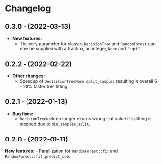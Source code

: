 # Changelog

## 0.3.0 - (2022-03-13)

- **New features:**
    - The `mtry` parameter for classes `DecisionTree` and `RandomForest` can now be supplied with a fraction, an integer, `None` and `"sqrt"`.

## 0.2.2 - (2022-02-22)

- **Other changes:**
    - Speedup of `DecisisionTreeNode.split_samples` resulting in overall 6 - 20% faster
      tree fitting.

## 0.2.1 - (2022-01-13)

- **Bug fixes:**
    - `DecisionTreeNode` no longer returns wrong leaf value if splitting is stopped
      due to `min_samples_split`.  

## 0.2.0 - (2022-01-11)

**New features:**
    - Parallization for `RandomForest::fit` and `RandomForest::fit_predict_oob`.